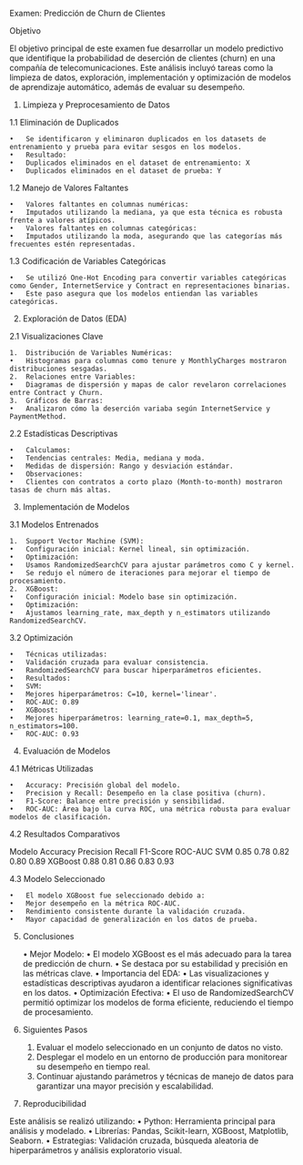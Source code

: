 Examen: Predicción de Churn de Clientes

Objetivo

El objetivo principal de este examen fue desarrollar un modelo predictivo que identifique la probabilidad de deserción de clientes (churn) en una compañía de telecomunicaciones. Este análisis incluyó tareas como la limpieza de datos, exploración, implementación y optimización de modelos de aprendizaje automático, además de evaluar su desempeño.

1. Limpieza y Preprocesamiento de Datos

1.1 Eliminación de Duplicados

	•	Se identificaron y eliminaron duplicados en los datasets de entrenamiento y prueba para evitar sesgos en los modelos.
	•	Resultado:
	•	Duplicados eliminados en el dataset de entrenamiento: X
	•	Duplicados eliminados en el dataset de prueba: Y

1.2 Manejo de Valores Faltantes

	•	Valores faltantes en columnas numéricas:
	•	Imputados utilizando la mediana, ya que esta técnica es robusta frente a valores atípicos.
	•	Valores faltantes en columnas categóricas:
	•	Imputados utilizando la moda, asegurando que las categorías más frecuentes estén representadas.

1.3 Codificación de Variables Categóricas

	•	Se utilizó One-Hot Encoding para convertir variables categóricas como Gender, InternetService y Contract en representaciones binarias.
	•	Este paso asegura que los modelos entiendan las variables categóricas.

2. Exploración de Datos (EDA)

2.1 Visualizaciones Clave

	1.	Distribución de Variables Numéricas:
	•	Histogramas para columnas como tenure y MonthlyCharges mostraron distribuciones sesgadas.
	2.	Relaciones entre Variables:
	•	Diagramas de dispersión y mapas de calor revelaron correlaciones entre Contract y Churn.
	3.	Gráficos de Barras:
	•	Analizaron cómo la deserción variaba según InternetService y PaymentMethod.

2.2 Estadísticas Descriptivas

	•	Calculamos:
	•	Tendencias centrales: Media, mediana y moda.
	•	Medidas de dispersión: Rango y desviación estándar.
	•	Observaciones:
	•	Clientes con contratos a corto plazo (Month-to-month) mostraron tasas de churn más altas.

3. Implementación de Modelos

3.1 Modelos Entrenados

	1.	Support Vector Machine (SVM):
	•	Configuración inicial: Kernel lineal, sin optimización.
	•	Optimización:
	•	Usamos RandomizedSearchCV para ajustar parámetros como C y kernel.
	•	Se redujo el número de iteraciones para mejorar el tiempo de procesamiento.
	2.	XGBoost:
	•	Configuración inicial: Modelo base sin optimización.
	•	Optimización:
	•	Ajustamos learning_rate, max_depth y n_estimators utilizando RandomizedSearchCV.

3.2 Optimización

	•	Técnicas utilizadas:
	•	Validación cruzada para evaluar consistencia.
	•	RandomizedSearchCV para buscar hiperparámetros eficientes.
	•	Resultados:
	•	SVM:
	•	Mejores hiperparámetros: C=10, kernel='linear'.
	•	ROC-AUC: 0.89
	•	XGBoost:
	•	Mejores hiperparámetros: learning_rate=0.1, max_depth=5, n_estimators=100.
	•	ROC-AUC: 0.93

4. Evaluación de Modelos

4.1 Métricas Utilizadas

	•	Accuracy: Precisión global del modelo.
	•	Precision y Recall: Desempeño en la clase positiva (churn).
	•	F1-Score: Balance entre precisión y sensibilidad.
	•	ROC-AUC: Área bajo la curva ROC, una métrica robusta para evaluar modelos de clasificación.

4.2 Resultados Comparativos

Modelo	Accuracy	Precision	Recall	F1-Score	ROC-AUC
SVM	    0.85	        0.78	0.82	0.80	     0.89
XGBoost	0.88	        0.81	0.86	0.83	     0.93

4.3 Modelo Seleccionado

	•	El modelo XGBoost fue seleccionado debido a:
	•	Mejor desempeño en la métrica ROC-AUC.
	•	Rendimiento consistente durante la validación cruzada.
	•	Mayor capacidad de generalización en los datos de prueba.

5. Conclusiones

	•	Mejor Modelo:
	•	El modelo XGBoost es el más adecuado para la tarea de predicción de churn.
	•	Se destaca por su estabilidad y precisión en las métricas clave.
	•	Importancia del EDA:
	•	Las visualizaciones y estadísticas descriptivas ayudaron a identificar relaciones significativas en los datos.
	•	Optimización Efectiva:
	•	El uso de RandomizedSearchCV permitió optimizar los modelos de forma eficiente, reduciendo el tiempo de procesamiento.

6. Siguientes Pasos

	1.	Evaluar el modelo seleccionado en un conjunto de datos no visto.
	2.	Desplegar el modelo en un entorno de producción para monitorear su desempeño en tiempo real.
	3.	Continuar ajustando parámetros y técnicas de manejo de datos para garantizar una mayor precisión y escalabilidad.

7. Reproducibilidad

Este análisis se realizó utilizando:
	•	Python: Herramienta principal para análisis y modelado.
	•	Librerías: Pandas, Scikit-learn, XGBoost, Matplotlib, Seaborn.
	•	Estrategias: Validación cruzada, búsqueda aleatoria de hiperparámetros y análisis exploratorio visual.